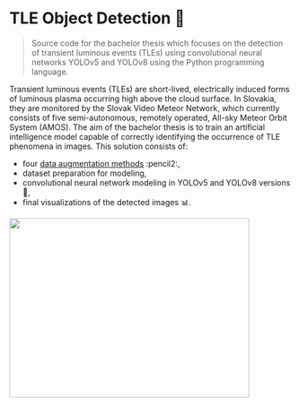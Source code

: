 # TLE Object Detection :stars:

> Source code for the bachelor thesis which focuses on the detection of transient luminous events (TLEs) using convolutional neural networks YOLOv5 and YOLOv8 using the Python programming language.

Transient luminous events (TLEs) are short-lived, electrically induced forms of luminous plasma occurring high above the cloud surface. In Slovakia, they are monitored by the Slovak Video Meteor Network, which currently consists of five semi-autonomous, remotely operated, All-sky Meteor Orbit System (AMOS). The aim of the bachelor thesis is to train an artificial intelligence model capable of correctly identifying the occurrence of TLE phenomena in images. This solution consists of:
* four [data augmentation methods]([https://github.com/lm367yn/TLE_Object_Detection/tree/main/Preprocesing_dat](https://github.com/lm367yn/TLE_Object_Detection/blob/main/Preprocesing_dat/Augmentacia_Dat.ipynb)) :pencil2:, 
* dataset preparation for modeling, 
* convolutional neural network modeling in YOLOv5 and YOLOv8 versions :rocket:, 
* final visualizations of the detected images :bar_chart:.


<img src="https://github.com/lm367yn/TLE_Object_Detection/assets/133745636/c6d02a00-b731-433b-ac5d-eefc6f69cac1" width="427" height="320">


